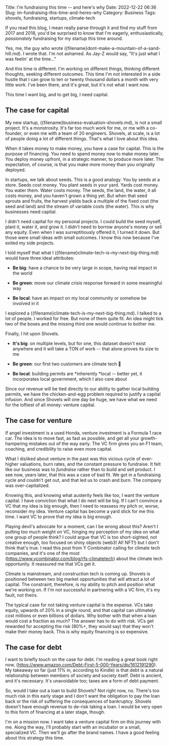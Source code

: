 Title: I'm fundraising this time -- and here's why
Date: 2022-12-22 06:36
Slug: im-fundraising-this-time-and-heres-why
Category: Business
Tags: shovels, fundraising, startups, climate-tech

If you read this blog, I mean really parse through it and find my stuff from 2017 and 2018, you'd be surprised to know that I'm eagerly, enthusiastically, *passionately* fundraising for my startup this time around. 

Yes, me, the guy who wrote ({filename}dont-make-a-mountain-of-a-sand-hill.md). I wrote that. I'm not ashamed. As Jay-Z would say, "It's just what I was feelin' at the time..."

And this time is different. I'm working on different things, thinking different thoughts, seeking different outcomes. This time I'm not interested in a side hustle that I can grow to ten or twenty thousand dollars a month with very little work. I've been there, and it's great, but it's not what I want now. 

This time I want big, and to get big, I need capital. 

## The case for capital

My new startup, ({filename}business-evaluation-shovels.md), is not a small project. It's a monstrosity. It's far too much work for me, or me with a co-founder, or even me with a team of 20 engineers. Shovels, at scale, is a lot of people doing a lot of different things. That's what I love about this idea.  

When it takes money to make money, you have a case for capital. This is the purpose of financing. You need to spend money now to make money later. You deploy money upfront, in a strategic manner, to produce more later. The expectation, of course, is that you make more money than you originally deployed. 

In startups, we talk about seeds. This is a good analogy. You by seeds at a store. Seeds cost money. You plant seeds in your yard. Yards cost money. You water them. Water costs money. The seeds, the land, the water, it all costs money, and you haven't grown a thing yet. But when that seed sprouts and fruits, the harvest yields back a multiple of the fixed cost (the seed and land) and the stream of variable costs (the water). This is why businesses need capital.

I didn't need capital for my personal projects. I could build the seed myself, plant it, water it, and grow it. I didn't need to borrow anyone's money or sell any equity. Even when I was surreptitiously offered it, I turned it down. But those were small ideas with small outcomes. I know this now because I've exited my side projects.

I told myself that what I ({filename}climate-tech-is-my-next-big-thing.md) would have three ideal attributes:

- **Be big**: have a chance to be very large in scope, having real impact in the world

- **Be green**: move our climate crisis response forward in some meaningful way

- **Be local**: have an impact on my local community or somehow be involved in it

I explored a ({filename}climate-tech-is-my-next-big-thing.md). I talked to a lot of people. I worked for free. But none of them quite fit. An idea might tick two of the boxes and the missing third one would continue to bother me. 

Finally, I hit upon Shovels.

- **It's big**: on multiple levels, but for one, this dataset doesn't exist anywhere and it will take a TON of work -- that alone proves its size to me

- **Be green**: our first two customers are climate tech 🌲

- **Be local**: building permits are *inherently *local -- better yet, it incorporates local government, which I also care about

Since our revenue will be tied directly to our ability to gather local building permits, we have the chicken-and-egg problem required to justify a capital infusion. And since Shovels will one day be huge, we have what we need for the loftiest of all money: venture capital. 

## The case for venture

If angel investment is a used Honda, venture investment is a Formula 1 race car. The idea is to move fast, as fast as possible, and get all your growth-hampering mistakes out of the way early. The VC firm gives you an F1 team, coaching, and credibility to raise even more capital. 

What I disliked about venture in the past was this vicious cycle of ever-higher valuations, burn rates, and the constant pressure to fundraise. It felt like our business was to *fundraise* rather than to build and sell product. I see now, years later, that this was a case of bad fit. We got in a fundraising cycle and couldn't get out, and that led us to crash and burn. The company was over-capitalized.

Knowing this, and knowing what austerity feels like too, I want the venture capital. I have conviction that what I do next will be big. If I can't convince a VC that my idea is big enough, then I need to reassess my pitch or, worse, reconsider my idea. Venture capital has become a yard stick for me this time. I want VC to prove that my idea is big enough. 

Playing devil's advocate for a moment, can I be wrong about this? Aren't I putting too much weight on VC, hinging my perception of my idea on what one group of people think? I could argue that VC is too short-sighted, not creative enough, too focused on shiny objects (web3! AI! NFT!) but I don't think that's true. I read this post from Y Combinator calling for climate tech companies, and it's one of the most (https://www.ycombinator.com/blog/rfs-climatetech) about the climate tech opportunity. It reassured me that VCs get it.  

Climate is mainstream, and construction tech is coming up.  Shovels is positioned between two big market opportunities that will attract a lot of capital. The constraint, therefore, is my ability to pitch and position what we're working on. If I'm not successful in partnering with a VC firm, it's my fault, not theirs.

The typical case for not taking venture capital is the expense. VCs take equity, upwards of 20% in a single round, and that capital can ultimately cost millions or even billions of dollars. Why bother with that when a loan would cost a fraction as much? The answer has to do with risk. VCs get rewarded for accepting the risk (80%+, they would say) that they won't make their money back. This is why equity financing is so expensive.  

## The case for debt

I want to briefly touch on the case for debt. I'm reading a great book right now, (https://www.amazon.com/Debt-First-5-000-Years/dp/1612191290). My takeaway so far (just 11% in, according to Kindle) is that debt is a natural relationship between members of society and society itself. Debt is ancient, and it's necessary. It's unavoidable too; taxes are a form of debt payment. 

So, would I take out a loan to build Shovels? Not right now, no. There's too much risk in this early stage and I don't want the obligation to pay the loan back or the risk of suffering the consequences of bankruptcy. Shovels doesn't have enough revenue to de-risk taking a loan. I would be very open to this form of financing at a later stage, though. 

I'm on a mission now. I want take a venture capital firm on this journey with me. Along the way, I'll probably start with an incubator or a small, specialized VC. Then we'll go after the brand names. I have a good feeling about this strategy this time.
